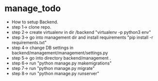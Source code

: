 # manage_todo

* How to setup Backend.
* step 1-> clone repo.
* step 2-> create virtualenv in dir /backend "virtualenv -p python3 env"
* step 3-> go into management dir and install requirements "pip install -r requirements.txt"
* step 4-> change DB settings in backend/management/management/settings.py
* step 5-> go into directory backend/management .
* step 6-> run "python manage.py makemigrations"
* step 7-> run "python manage.py migrate"
* step 8-> run "python manage.py runserver"